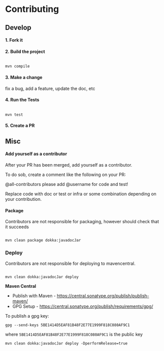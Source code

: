 # Contributing

## Develop

#### 1. Fork it

#### 2. Build the project

```shell

mvn compile

```

#### 3. Make a change

fix a bug, add a feature, update the doc, etc

#### 4. Run the Tests

```shell

mvn test

```

#### 5. Create a PR

## Misc

#### Add yourself as a contributor

After your PR has been merged, add yourself as a contributor.

To do sob, create a comment like the following on your PR:

@all-contributors please add @username for code and test!

Replace code with doc or test or infra or some combination depending on your contribution.

#### Package

Contributors are not responsible for packaging, however should check that it succeeds

```shell

mvn clean package dokka:javadocJar

```

### Deploy

Contributors are not responsible for deploying to mavencentral.

```shell

mvn clean dokka:javadocJar deploy

```

**Maven Central**

- Publish with Maven - https://central.sonatype.org/publish/publish-maven/
- GPG Setup - https://central.sonatype.org/publish/requirements/gpg/

To publish a gpg key:

```shell
gpg --send-keys 5BE1414D5EAF81B48F2E77E1999F818C080AF9C1
````

where `5BE1414D5EAF81B48F2E77E1999F818C080AF9C1` is the public key


```shell
mvn clean dokka:javadocJar deploy -DperformRelease=true
```

